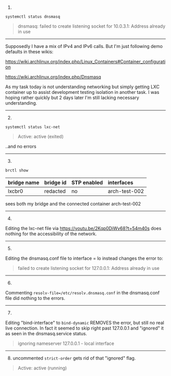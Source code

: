 1)

`systemctl status dnsmasq`

> dnsmasq: failed to create listening socket for 10.0.3.1: Address already in use

---

Supposedly I have a mix of IPv4 and IPv6 calls. But I'm just following demo defaults in these wikis:

https://wiki.archlinux.org/index.php/Linux_Containers#Container_configuration

https://wiki.archlinux.org/index.php/Dnsmasq

As my task today is not understanding networking but simply getting LXC container up to assist development testing isolation in another task. I was hoping rather quickly but 2 days later I'm still lacking necessary understanding.

---
2)

`systemctl status lxc-net`

> Active: active (exited)

..and no errors

---
3)

`brctl show`

| bridge name |	bridge id | STP enabled	| interfaces |
| ----------- | :-------- | :---------- | :--------- |
| lxcbr0 | redacted |	no | arch-test-002 |

sees both my bridge and the connected container arch-test-002

---

4)

Editing the lxc-net file via https://youtu.be/2Kqp0DiWv68?t=54m40s does nothing for the accessibility of the network.

---

5)

Editing the dnsmasq.conf file to interface = lo instead changes the error to:

> failed to create listening socket for 127.0.0.1: Address already in use

---

6)

Commenting `resolv-file=/etc/resolv.dnsmasq.conf` in the dnsmasq.conf file did nothing to the errors.

---

7)

Editing "bind-interface" to `bind-dynamic` REMOVES the error, but still no real live connection. In fact it seemed to skip right past 127.0.0.1 and "ignored" it as seen in the dnsmasq.service status.

> ignoring nameserver 127.0.0.1 - local interface

---

8) uncommented `strict-order` gets rid of that "ignored" flag.

> Active: active (running)
